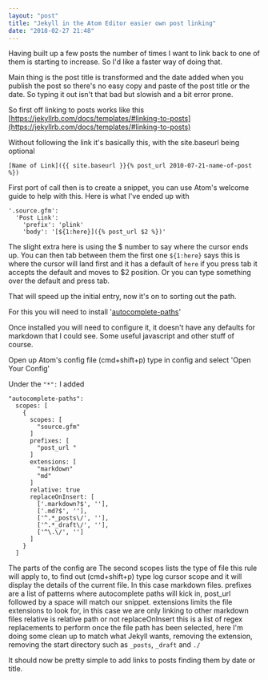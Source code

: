 ```yaml
---
layout: "post"
title: "Jekyll in the Atom Editor easier own post linking"
date: "2018-02-27 21:48"
---
```

Having built up a few posts the number of times I want to link back to one of
them is starting to increase. So I'd like a faster way of doing that.

Main thing is the post title is transformed and the date added when you publish
the post so there's no easy copy and paste of the post title or the date.
So typing it out isn't that bad but slowish and a bit error prone.

So first off linking to posts works like this
[https://jekyllrb.com/docs/templates/#linking-to-posts](https://jekyllrb.com/docs/templates/#linking-to-posts)

Without following the link it's basically this, with the site.baseurl being optional
<!-- {% raw %} -->
```
[Name of Link]({{ site.baseurl }}{% post_url 2010-07-21-name-of-post %})
```
<!-- {% endraw %}) -->
First port of call then is to create a snippet, you can use Atom's welcome guide
to help with this.  Here is what I've ended up with
<!-- {% raw %} -->
```
'.source.gfm':
  'Post Link':
    'prefix': 'plink'
    'body': '[${1:here}]({% post_url $2 %})'
```
<!-- {% endraw %}) -->

The slight extra here is using the $ number to say where the cursor ends up. You
can then tab between them the first one `${1:here}` says this is where the cursor will
land first and it has a default of `here` if you press tab it accepts the default
and moves to $2 position. Or you can type something over the default and press tab.

That will speed up the initial entry, now it's on to sorting out the path.

For this you will need to install '[autocomplete-paths](https://atom.io/packages/autocomplete-paths)'

Once installed you will need to configure it, it doesn't have any defaults for markdown that I could see.
Some useful javascript and other stuff of course.

Open up Atom's config file (cmd+shift+p) type in config and select 'Open Your Config'

Under the `"*":` I added

```
"autocomplete-paths":
  scopes: [
    {
      scopes: [
        "source.gfm"
      ]
      prefixes: [
        "post_url "
      ]
      extensions: [
        "markdown"
        "md"
      ]
      relative: true
      replaceOnInsert: [
        ['.markdown?$', ''],
        ['.md?$', ''],
        ['^.*_posts\/', ''],
        ['^.*_draft\/', ''],
        ['^\.\/', '']
      ]
    }
  ]
```

The parts of the config are
The second scopes lists the type of file this rule will apply to, to find out
(cmd+shift+p) type log cursor scope and it will display the details of the current file. In this case markdown files.
prefixes are a list of patterns where autocomplete paths will kick in, post_url followed by a space will match our snippet.
extensions limits the file extensions to look for, in this case we are only linking to other markdown files
relative is relative path or not
replaceOnInsert this is a list of regex replacements to perform once the file path has been selected, here I'm doing some clean up
to match what Jekyll wants, removing the extension, removing the start directory such as `_posts`, `_draft` and `./`

It should now be pretty simple to add links to posts finding them by date or title.

